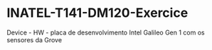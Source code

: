 # INATEL-T141-DM120-Exercice

Device - HW - placa de desenvolvimento Intel Galileo Gen 1 com os sensores da Grove